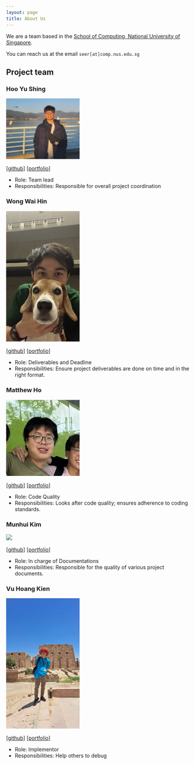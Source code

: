 ```yaml
---
layout: page
title: About Us
---
```


We are a team based in the [School of Computing, National University of Singapore](https://www.comp.nus.edu.sg).

You can reach us at the email `seer[at]comp.nus.edu.sg`

## Project team

### Hoo Yu Shing

<img src="images/hooyushing.png" width="200px">


[[github](https://github.com/hooyushing)]
[[portfolio](https://www.linkedin.com/in/hoo-yu-shing-252a08238/)]

* Role: Team lead
* Responsibilities: Responsible for overall project coordination

### Wong Wai Hin

<img src="images/waihin26.png" width="200px">

[[github](http://github.com/waihin26)]
[[portfolio](https://www.linkedin.com/in/wai-hin-wong-6875ab110/)]

* Role: Deliverables and Deadline
* Responsibilities: Ensure project deliverables are done on time and in the right format.

### Matthew Ho

<img src="images/matthew.png" width="200px">

[[github](http://github.com/sumomomomomo)] [[portfolio](https://www.linkedin.com/in/matthew-ho-803a41192/)]

* Role: Code Quality
* Responsibilities: Looks after code quality; ensures adherence to coding standards.

### Munhui Kim

<img src="images/munhuikim.png" width="200px">

[[github](http://github.com/munhuikim)]
[[portfolio](https://www.linkedin.com/in/munhui-kim/)]

* Role: In charge of Documentations
* Responsibilities: Responsible for the quality of various project documents.

### Vu Hoang Kien

<img src="images/kienvumrpm.png" width="200px">

[[github](http://github.com/kienvumrpm)]
[[portfolio](https://www.linkedin.com/in/kienvu2211/)]

* Role: Implementor
* Responsibilities: Help others to debug
